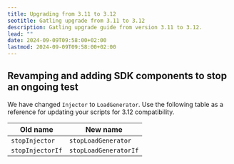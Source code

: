 ```yaml
---
title: Upgrading from 3.11 to 3.12
seotitle: Gatling upgrade from 3.11 to 3.12
description: Gatling upgrade guide from version 3.11 to 3.12.
lead: ""
date: 2024-09-09T09:58:00+02:00
lastmod: 2024-09-09T09:58:00+02:00
---
```


## Revamping and adding SDK components to stop an ongoing test

We have changed `Injector` to `LoadGenerator`. Use the following table as a reference for updating your scripts for
3.12 compatibility. 

| Old name         | New name              |
|------------------|-----------------------|
| `stopInjector`   | `stopLoadGenerator`   |
| `stopInjectorIf` | `stopLoadGeneratorIf` |
